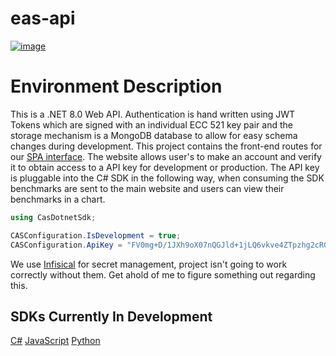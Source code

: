 # eas-api

[![image](https://img.shields.io/badge/Discord-5865F2?style=for-the-badge&logo=discord&logoColor=white)](https://discord.gg/7bXXCQj45q)

# Environment Description
This is a .NET 8.0 Web API. Authentication is hand written using JWT Tokens which are signed with an individual ECC 521 key pair and the storage mechanism is a MongoDB database to allow for easy schema changes during development. 
This project contains the front-end routes for our [SPA interface](https://github.com/Encryption-API-Services/AngularSPA). The website allows user's to make an account and verify it to obtain access to a API key for development or production.
The API key is pluggable into the C# SDK in the following way, when consuming the SDK benchmarks are sent to the main website and users can view their benchmarks in a chart.
```csharp
using CasDotnetSdk;

CASConfiguration.IsDevelopment = true;
CASConfiguration.ApiKey = "FV0mg+D/1JXh9oX07nQGJld+1jLQ6vkve4ZTpzhg2cRGuSt4JgTXfcLznHcdqAN+jp8YBz/0xgR1xJ3mQhtuBQ==";
```

We use [Infisical](https://infisical.com/) for secret management, project isn't going to work correctly without them. Get ahold of me to figure something out regarding this.
## SDKs Currently In Development
[C#](https://github.com/Cryptographic-API-Services/cas-dotnet-sdk)
[JavaScript](https://github.com/Cryptographic-API-Services/cas-typescript-sdk)
[Python](https://github.com/Cryptographic-API-Services/cas-python-sdk)
